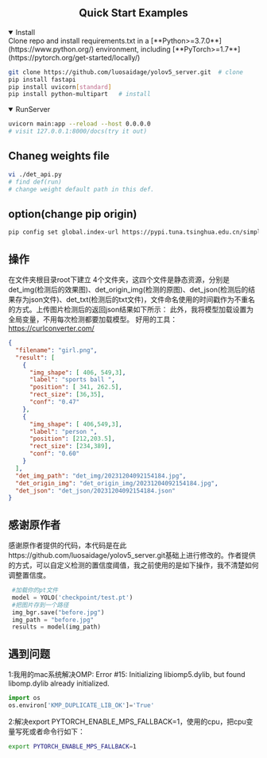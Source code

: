 ## <div align="center">Quick Start Examples</div>

<details open>
<summary>Install</summary>
Clone repo and install requirements.txt in a
[**Python>=3.7.0**](https://www.python.org/) environment, including
[**PyTorch>=1.7**](https://pytorch.org/get-started/locally/)

```bash
git clone https://github.com/luosaidage/yolov5_server.git  # clone
pip install fastapi
pip install uvicorn[standard]
pip install python-multipart   # install
```

</details>

<details open>
<summary>RunServer</summary>

```bash
uvicorn main:app --reload --host 0.0.0.0
# visit 127.0.0.1:8000/docs(try it out)
```

</details>

## Chaneg weights file
```bash
vi ./det_api.py
# find def(run)
# change weight default path in this def.
```

## option(change pip origin)
```bash
pip config set global.index-url https://pypi.tuna.tsinghua.edu.cn/simple
```



## 操作

在文件夹根目录root下建立 4个文件夹，这四个文件是静态资源，分别是det_img(检测后的效果图)、det_origin_img(检测的原图)、det_json(检测后的结果存为json文件)、det_txt(检测后的txt文件)，文件命名使用的时间戳作为不重名的方式。上传图片检测后的返回json结果如下所示：
此外，我将模型加载设置为全局变量，不用每次检测都要加载模型。
好用的工具：https://curlconverter.com/
```json
{
  "filename": "girl.png",
  "result": [
    {
      "img_shape": [ 406, 549,3],
      "label": "sports ball ",
      "position": [ 341, 262.5],
      "rect_size": [36,35],
      "conf": "0.47"
    },
    {
      "img_shape": [ 406,549,3],
      "label": "person ",
      "position": [212,203.5],
      "rect_size": [234,389],
      "conf": "0.60"
    }
  ],
  "det_img_path": "det_img/20231204092154184.jpg",
  "det_origin_img": "det_origin_img/20231204092154184.jpg",
  "det_json": "det_json/20231204092154184.json"
}
```



## 感谢原作者

感谢原作者提供的代码，本代码是在此https://github.com/luosaidage/yolov5_server.git基础上进行修改的。作者提供的方式，可以自定义检测的置信度阈值，我之前使用的是如下操作，我不清楚如何调整置信度。

```python
 #加载你的pt文件
 model = YOLO('checkpoint/test.pt')
 #把图片存到一个路径
 img_bgr.save("before.jpg")
 img_path = "before.jpg"
 results = model(img_path)
```

## 遇到问题
1:我用的mac系统解决OMP: Error #15: Initializing libiomp5.dylib, but found libomp.dylib already initialized.
```python
import os
os.environ['KMP_DUPLICATE_LIB_OK']='True'
```

2:解决export PYTORCH_ENABLE_MPS_FALLBACK=1，使用的cpu，把cpu变量写死或者命令行如下：
```bash
export PYTORCH_ENABLE_MPS_FALLBACK=1
```


